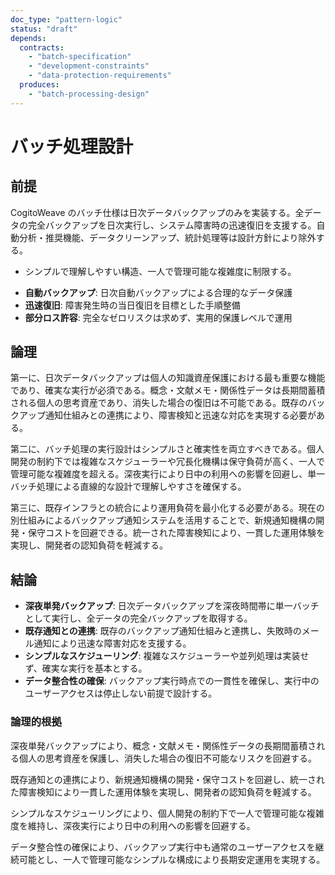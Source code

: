 ```yaml
---
doc_type: "pattern-logic"
status: "draft"
depends:
  contracts:
    - "batch-specification"
    - "development-constraints"
    - "data-protection-requirements"
  produces:
    - "batch-processing-design"
---
```


# バッチ処理設計

## 前提

<!-- PREMISE_BEGIN: batch-specification -->

CogitoWeave のバッチ仕様は日次データバックアップのみを実装する。全データの完全バックアップを日次実行し、システム障害時の迅速復旧を支援する。自動分析・推奨機能、データクリーンアップ、統計処理等は設計方針により除外する。

<!-- PREMISE_END: batch-specification -->

<!-- PREMISE_BEGIN: development-constraints -->

- シンプルで理解しやすい構造、一人で管理可能な複雑度に制限する。

<!-- PREMISE_END: development-constraints -->

<!-- PREMISE_BEGIN: data-protection-requirements -->

- **自動バックアップ**: 日次自動バックアップによる合理的なデータ保護
- **迅速復旧**: 障害発生時の当日復旧を目標とした手順整備
- **部分ロス許容**: 完全なゼロリスクは求めず、実用的保護レベルで運用

<!-- PREMISE_END: data-protection-requirements -->

## 論理

第一に、日次データバックアップは個人の知識資産保護における最も重要な機能であり、確実な実行が必須である。概念・文献メモ・関係性データは長期間蓄積される個人の思考資産であり、消失した場合の復旧は不可能である。既存のバックアップ通知仕組みとの連携により、障害検知と迅速な対応を実現する必要がある。

第二に、バッチ処理の実行設計はシンプルさと確実性を両立すべきである。個人開発の制約下では複雑なスケジューラーや冗長化機構は保守負荷が高く、一人で管理可能な複雑度を超える。深夜実行により日中の利用への影響を回避し、単一バッチ処理による直線的な設計で理解しやすさを確保する。

第三に、既存インフラとの統合により運用負荷を最小化する必要がある。現在の別仕組みによるバックアップ通知システムを活用することで、新規通知機構の開発・保守コストを回避できる。統一された障害検知により、一貫した運用体験を実現し、開発者の認知負荷を軽減する。

## 結論

<!-- GLOBAL_CONCLUSION_BEGIN: batch-processing-design -->

- **深夜単発バックアップ**: 日次データバックアップを深夜時間帯に単一バッチとして実行し、全データの完全バックアップを取得する。
- **既存通知との連携**: 既存のバックアップ通知仕組みと連携し、失敗時のメール通知により迅速な障害対応を支援する。
- **シンプルなスケジューリング**: 複雑なスケジューラーや並列処理は実装せず、確実な実行を基本とする。
- **データ整合性の確保**: バックアップ実行時点での一貫性を確保し、実行中のユーザーアクセスは停止しない前提で設計する。

<!-- GLOBAL_CONCLUSION_END: batch-processing-design -->

### 論理的根拠

深夜単発バックアップにより、概念・文献メモ・関係性データの長期間蓄積される個人の思考資産を保護し、消失した場合の復旧不可能なリスクを回避する。

既存通知との連携により、新規通知機構の開発・保守コストを回避し、統一された障害検知により一貫した運用体験を実現し、開発者の認知負荷を軽減する。

シンプルなスケジューリングにより、個人開発の制約下で一人で管理可能な複雑度を維持し、深夜実行により日中の利用への影響を回避する。

データ整合性の確保により、バックアップ実行中も通常のユーザーアクセスを継続可能とし、一人で管理可能なシンプルな構成により長期安定運用を実現する。
